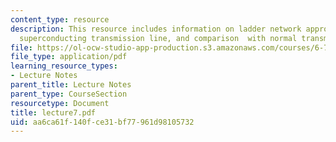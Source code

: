 ```yaml
---
content_type: resource
description: This resource includes information on ladder network approximation, inductance
  superconducting transmission line, and comparison  with normal transmission line.
file: https://ol-ocw-studio-app-production.s3.amazonaws.com/courses/6-763-applied-superconductivity-fall-2005/aa6ca61f140fce31bf77961d98105732_lecture7.pdf
file_type: application/pdf
learning_resource_types:
- Lecture Notes
parent_title: Lecture Notes
parent_type: CourseSection
resourcetype: Document
title: lecture7.pdf
uid: aa6ca61f-140f-ce31-bf77-961d98105732
---
```

